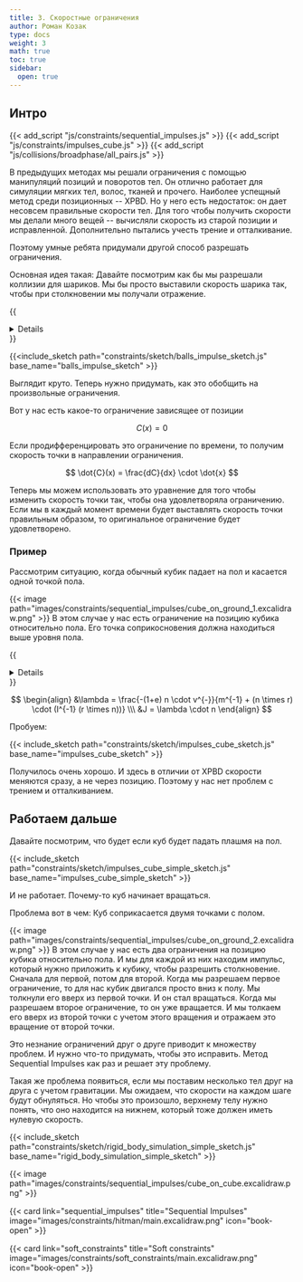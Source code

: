 ```yaml
---
title: 3. Скоростные ограничения
author: Роман Козак
type: docs
weight: 3
math: true
toc: true
sidebar:
  open: true
---
```


## Интро

{{< add_script "js/constraints/sequential_impulses.js" >}}
{{< add_script "js/constraints/impulses_cube.js" >}}
{{< add_script "js/collisions/broadphase/all_pairs.js" >}}

В предыдущих методах мы решали ограничения с помощью манипуляций позиций и поворотов тел.
Он отлично работает для симуляции мягких тел, волос, тканей и прочего. Наиболее успещный метод среди позиционных -- XPBD.
Но у него есть недостаток: он дает несовсем правильные скорости тел. Для того чтобы получить скорости мы делали много вещей -- вычисляли скорость из старой позиции и исправленной. Дополнительно пытались учесть трение и отталкивание.

Поэтому умные ребята придумали другой способ разрешать ограничения.

Основная идея такая: Давайте посмотрим как бы мы разрешали коллизии для шариков. Мы бы просто выставили скорость шарика так, чтобы при столкновении мы получали отражение.

{{<details title="Решение столкновения шариков" closed="true">}}

#### 1. Дано:

- Массы сфер: $m_1$ и $m_2$
- Скорости сфер до столкновения: $\vec{v_1}$ и $\vec{v_2}$
- Радиусы сфер: $r_1$ и $r_2$
- Коэффициент упругости $e$, где $e = 1$ для абсолютно упругого столкновения и $e < 1$ для частично упругого.
- Положение центров сфер до удара: $\vec{r_1}$ и $\vec{r_2}$

#### 2. Расчёт нормальной составляющей скорости:

Сначала находим нормальный вектор столкновения, который направлен вдоль линии, соединяющей центры двух сфер:

\begin{equation}
\hat{n} = \frac{\vec{r_2} - \vec{r_1}}{|\vec{r_2} - \vec{r_1}|}
\end{equation}

Касательный вектор $\hat{t}$ будет перпендикулярен $\hat{n}$, но для нас важна только нормальная составляющая при упругом столкновении.

#### 3. Проекция скоростей на нормальный вектор:

Теперь проектируем скорости сфер на нормальный вектор:

\begin{equation}
\begin{split}
&v*{1n} = \vec{v_1} \cdot \hat{n} \\
&v*{2n} = \vec{v_2} \cdot \hat{n}
\end{split}
\end{equation}

Эти проекции — скорости сфер вдоль линии столкновения.

#### 4. Закон сохранения импульса:

При упругом столкновении сохраняется и импульс, и кинетическая энергия. Для нормальных составляющих скоростей:

\begin{equation}
m*1 v*{1n} + m*2 v*{2n} = m*1 v'*{1n} + m*2 v'*{2n}
\end{equation}

где $v'_{1n}$ и $v'_{2n}$ — нормальные компоненты скоростей после удара.

#### 5. Закон коэффициента упругости:

Коэффициент упругости $e$ описывает, насколько изменится относительная скорость сфер после удара по сравнению с до удара:

\begin{equation}
e = \frac{v'_{2n} - v'_{1n}}{v*{1n} - v*{2n}}
\end{equation}

Для абсолютно упругого удара, где $e = 1$, это становится:

\begin{equation}
v'_{2n} - v'_{1n} = v*{1n} - v*{2n}
\end{equation}

#### 6. Решение системы уравнений:

Теперь у нас есть два уравнения:

1. $m_1 v_{1n} + m_2 v_{2n} = m_1 v'_{1n} + m_2 v'_{2n}$
2. $v'_{2n} - v'_{1n} = v_{1n} - v_{2n}$

Решив их, получаем нормальные компоненты скоростей после удара:

\begin{equation}
\begin{split}
&v'_{1n} = \frac{(m_1 - e m_2) v_{1n} + (1 + e) m*2 v*{2n}}{m*1 + m_2} \\
&v'*{2n} = \frac{(m*2 - e m_1) v*{2n} + (1 + e) m*1 v*{1n}}{m_1 + m_2}
\end{split}
\end{equation}

#### 7. Скорости после удара:

После того как мы нашли нормальные составляющие скоростей $v'_{1n}$ и $v'_{2n}$, можем вычислить итоговые скорости сфер:

\begin{equation}
\begin{split}
&\vec{v'_1} = \vec{v_1} + (v'_{1n} - v*{1n}) \hat{n} \\
&\vec{v'\_2} = \vec{v_2} + (v'*{2n} - v\_{2n}) \hat{n}
\end{split}
\end{equation}

Теперь у нас есть итоговые скорости сфер после столкновения.

{{</details>}}

{{<include_sketch path="constraints/sketch/balls_impulse_sketch.js" base_name="balls_impulse_sketch" >}}

Выглядит круто. Теперь нужно придумать, как это обобщить на произвольные ограничения.

Вот у нас есть какое-то ограничение зависящее от позиции

$$
C(x) = 0
$$

Если продифференцировать это ограничение по времени, то получим скорость точки в направлении ограничения.

$$
\dot{C}(x) = \frac{dC}{dx} \cdot \dot{x}
$$

Теперь мы можем использовать это уравнение для того чтобы изменить скорость точки так, чтобы она удовлетворяла ограничению.
Если мы в каждый момент времени будет выставлять скорость точки правильным образом, то оригинальное ограничение будет удовлетворено.

### Пример

Рассмотрим ситуацию, когда обычный кубик падает на пол и касается одной точкой пола.

{{< image path="images/constraints/sequential_impulses/cube_on_ground_1.excalidraw.png" >}}
В этом случае у нас есть ограничение на позицию кубика относительно пола. Его точка соприкосновения должна находиться выше уровня пола.

{{<details title="Ограничение на позицию кубика" closed="true">}}

$$
C(x) = x\cdot n - h > 0
$$

Где $n$ -- нормаль к поверхности пола, $h$ -- высота пола.
Если продифференцировать это ограничение по времени, то получим скорость точки в направлении ограничения.

$$
\dot{C}(x) = n \cdot \dot{x} > 0
$$

Получается, очень простое требование: скорость точки касания должна быть направлена от пола.
где $\dot{x}$ — скорость точки контакта.

Теперь, если у нас происходит удар, то в момент удара скорость в направлении ограничения должна испытывать скачок.
Это скачок мы учитываем через импульс $J$, приложенный в точке контакта.

Обозначим: <br>
$M$ — масса тела, <br>
$\Delta{v_{cm}}$ - изменение скорости центра масс, <br>
$\Delta{w_{cm}}$ - изменение угловой скорости, <br>
$I$ — момент инерции тела в мировых координатах, <br>
$r$ — вектор от центра масс до точки приложения импульса, <br>
$J$ — импульс удара, который нужно найти. <br>
Тогда закон сохранения импульса в точке контакта будет выглядеть так:

В общем случае (для твердого тела) импульс в точке изменяет:
Линейную скорость центра масс и угловую скорость вокруг центра масс.

$$
\begin{align}
M \cdot \Delta{v_{cm}} = J \\\
I \cdot (\Delta{w_{cm}}) = r \times J
\end{align}
$$

Скорость точки контакта:

$$
\dot{x} = v_{cm} + w_{cm} \times r
$$

Тогда изменение скорости точки контакта будет равно:

$$
\Delta{\dot{x}} = \Delta{v_{cm}} + \Delta{w_{cm}} \times r
$$

Если подставить в это уравнение изменения скоростей центра масс, то получится:

$$
\Delta{\dot{x}} = \frac{1}{M} J + I^{-1} \cdot (r \times J) \times r
$$

У нас получилось недоопределенное уравнение. Сейчас мы всего-то и требуем что бы скорость точки контакта была направлена от пола. Поэтому нужно добавить еще пару условий.

Первое условие -- частично упругое столкновение.
Нам известна скорость точки контакта до удара -- $v^{-}$
Тогда мы можем записать:
$$
n \cdot (v^{-} + \Delta{\dot{x}}) = -e \cdot n \cdot v^{-}
$$
где $e$ -- это коэффициент упругости. Если $e = 1$, то это абсолютно упругое столкновение, если $e < 1$, то частично упругое.

Если воспользоваться этим уравнением и тождеством смешанного произведения $a \cdot (b \times c) = b \cdot (c \times a)$, то получится:
$$
m^{-1}(n\cdot J) + (n\times r) \cdot (I^{-1}(r\times J)) = -(1+e)n\cdot v^{-}
$$ 

Второе условие -- не делаем лишних движений. Это значит, что мы задаем импульс J вдоль нормали к поверхности. То есть, мы можем записать:
$$
J = \lambda \cdot n
$$
где $\lambda$ -- это величина импульса, которую мы ищем.
Если мы подставим это в уравнение, то получится:


{{</details>}}

$$
\begin{align}
&\lambda = \frac{-(1+e) n \cdot v^{-}}{m^{-1} + (n \times r) \cdot (I^{-1} (r \times n))} \\\
&J = \lambda \cdot n
\end{align}
$$

Пробуем:

{{< include_sketch path="constraints/sketch/impulses_cube_sketch.js" base_name="impulses_cube_sketch" >}}

Получилось очень хорошо. И здесь в отличии от XPBD скорости меняются сразу, а не через позицию. Поэтому у нас нет проблем с трением и отталкиванием.

## Работаем дальше

Давайте посмотрим, что будет если куб будет падать плашмя на пол.

{{< include_sketch path="constraints/sketch/impulses_cube_simple_sketch.js" base_name="impulses_cube_simple_sketch" >}}

И не работает. Почему-то куб начинает вращаться.

Проблема вот в чем: 
Куб соприкасается двумя точками с полом.

{{< image path="images/constraints/sequential_impulses/cube_on_ground_2.excalidraw.png" >}}
В этом случае у нас есть два ограничения на позицию кубика относительно пола. И мы для каждой из них находим импульс, который нужно приложить к кубику, чтобы разрешить столкновение. Сначала для первой, потом для второй.
Когда мы разрешаем первое ограничение, то для нас кубик двигался просто вниз к полу. Мы толкнули его вверх из первой точки. И он стал вращаться. Когда мы разрешаем второе ограничение, то он уже вращается. И мы толкаем его вверх из второй точки с учетом этого вращения и отражаем это вращение от второй точки. 

Это незнание ограничений друг о друге приводит к множеству проблем. И нужно что-то придумать, чтобы это исправить. Метод Sequential Impulses как раз и решает эту проблему.


Такая же проблема появиться, если мы поставим несколько тел друг на друга с учетом гравитации. Мы ожидаем, что скорости на каждом шаге будут обнуляться. Но чтобы это произошло, верхнему телу нужно понять, что оно находится на нижнем, который тоже должен иметь нулевую скорость. 


{{< include_sketch path="constraints/sketch/rigid_body_simulation_simple_sketch.js" base_name="rigid_body_simulation_simple_sketch" >}}



{{< image path="images/constraints/sequential_impulses/cube_on_cube.excalidraw.png" >}}




<p></p>
<div class="not-prose">
<div class="container">
<div class="row">
  <div class="col" style="margin-top: 3%;">
  {{< card link="sequential_impulses" title="Sequential Impulses" image="images/constraints/hitman/main.excalidraw.png" icon="book-open" >}}
  </div>
  <div class="col" style="margin-top: 3%;">
  {{< card link="soft_constraints" title="Soft constraints" image="images/constraints/soft_constraints/main.excalidraw.png" icon="book-open" >}}
  </div>
</div>
</div>
</div>